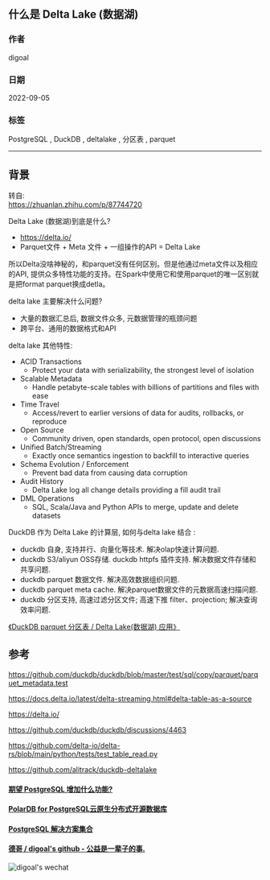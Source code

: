 ## 什么是 Delta Lake (数据湖)    
                
### 作者                
digoal                
                
### 日期                
2022-09-05                
                
### 标签                
PostgreSQL , DuckDB , deltalake , 分区表 , parquet         
                
----                
                
## 背景         
转自:   
https://zhuanlan.zhihu.com/p/87744720  
  
Delta Lake (数据湖)到底是什么?   
- https://delta.io/   
- Parquet文件 + Meta 文件 + 一组操作的API = Delta Lake   
  
所以Delta没啥神秘的，和parquet没有任何区别。但是他通过meta文件以及相应的API, 提供众多特性功能的支持。在Spark中使用它和使用parquet的唯一区别就是把format parquet换成detla。  
  
delta lake 主要解决什么问题?   
- 大量的数据汇总后, 数据文件众多, 元数据管理的瓶颈问题  
- 跨平台、通用的数据格式和API   
  
delta lake 其他特性:  
- ACID Transactions  
    - Protect your data with serializability, the strongest level of isolation  
- Scalable Metadata  
    - Handle petabyte-scale tables with billions of partitions and files with ease  
- Time Travel  
    - Access/revert to earlier versions of data for audits, rollbacks, or reproduce  
- Open Source  
    - Community driven, open standards, open protocol, open discussions  
- Unified Batch/Streaming  
    - Exactly once semantics ingestion to backfill to interactive queries  
- Schema Evolution / Enforcement  
    - Prevent bad data from causing data corruption  
- Audit History  
    - Delta Lake log all change details providing a fill audit trail  
- DML Operations  
    - SQL, Scala/Java and Python APIs to merge, update and delete datasets  
  
  
DuckDB 作为 Delta Lake 的计算层, 如何与delta lake 结合 :   
- duckdb 自身, 支持并行、向量化等技术. 解决olap快速计算问题.   
- duckdb S3/aliyun OSS存储. duckdb httpfs 插件支持. 解决数据文件存储和共享问题.   
- duckdb parquet 数据文件. 解决高效数据组织问题.   
- duckdb parquet meta cache. 解决parquet数据文件的元数据高速扫描问题.   
- duckdb 分区支持, 高速过滤分区文件; 高速下推 filter、projection; 解决查询效率问题.    
  
[《DuckDB parquet 分区表 / Delta Lake(数据湖) 应用》](../202209/20220905_01.md)    
  
  
## 参考  
https://github.com/duckdb/duckdb/blob/master/test/sql/copy/parquet/parquet_metadata.test  
  
https://docs.delta.io/latest/delta-streaming.html#delta-table-as-a-source  
  
https://delta.io/  
  
https://github.com/duckdb/duckdb/discussions/4463  
  
https://github.com/delta-io/delta-rs/blob/main/python/tests/test_table_read.py
  
https://github.com/alitrack/duckdb-deltalake  
  
  
  
#### [期望 PostgreSQL 增加什么功能?](https://github.com/digoal/blog/issues/76 "269ac3d1c492e938c0191101c7238216")
  
  
#### [PolarDB for PostgreSQL云原生分布式开源数据库](https://github.com/ApsaraDB/PolarDB-for-PostgreSQL "57258f76c37864c6e6d23383d05714ea")
  
  
#### [PostgreSQL 解决方案集合](https://yq.aliyun.com/topic/118 "40cff096e9ed7122c512b35d8561d9c8")
  
  
#### [德哥 / digoal's github - 公益是一辈子的事.](https://github.com/digoal/blog/blob/master/README.md "22709685feb7cab07d30f30387f0a9ae")
  
  
![digoal's wechat](../pic/digoal_weixin.jpg "f7ad92eeba24523fd47a6e1a0e691b59")
  
